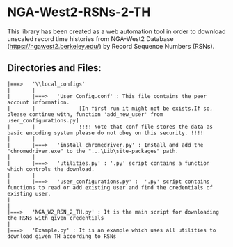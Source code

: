 # NGA-West2-RSNs-2-TH
This library has been created as a web automation tool in order to download unscaled record time histories from NGA-West2 Database (https://ngawest2.berkeley.edu/) by Record Sequence Numbers (RSNs).

Directories and Files:
----------------------
	
	|===>	'\\local_configs'
	|		|
	|		|===>	'User_Config.conf' : This file contains the peer account information.
	|		|			   [In first run it might not be exists.If so, please continue with, function 'add_new_user' from user_configurations.py]
	|		|			   !!!! Note that conf file stores the data as basic encoding system please do not obey on this security. !!!!
	|		|
	|		|===>	'install_chromedriver.py' : Install and add the "chromedriver.exe" to the "...\Lib\site-packages" path.
	|		|
	|		|===>	'utilities.py' : '.py' script contains a function which controls the download.
	|		|
	|		|===>	'user_configurations.py' :	'.py' script contains functions to read or add existing user and find the credentials of existing user.
	|											
	|
	|===>	'NGA_W2_RSN_2_TH.py' : It is the main script for downloading the RSNs with given credentials
	|
	|===>	'Example.py' : It is an example which uses all utilities to download given TH according to RSNs
	

